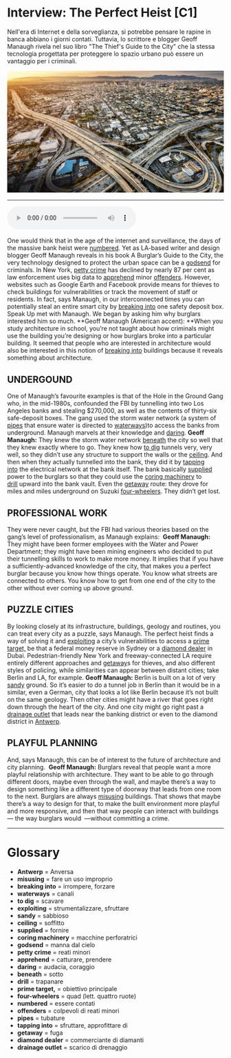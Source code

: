 # Interview: The Perfect Heist   [C1]

Nell'era di Internet e della sorveglianza, si potrebbe pensare le rapine in banca abbiano i giorni contati. Tuttavia, lo scrittore e blogger Geoff Manaugh rivela nel suo libro "The Thief's Guide to the City" che la stessa tecnologia progettata per proteggere lo spazio urbano può essere un vantaggio per i criminali.

![](Interview%20The%20Perfect%20Heist.jpg)

--------------

<div>
<audio controls autoplay>
    <source src="https://raw.githubusercontent.com/dartie/speakup/main/2023-06/Interview%20The%20Perfect%20Heist.mp3" type="audio/mpeg">
</audio>
</div>


One would think that in the age of the internet and surveillance, the days of the massive bank heist were [numbered](## "essere contati"). Yet as LA-based writer and design blogger Geoff Manaugh reveals in his book A Burglar’s Guide to the City, the very technology designed to protect the urban space can be a [godsend](## "manna dal cielo") for criminals. In New York, [petty crime](## "reati minori") has declined by nearly 87 per cent as law enforcement uses big data to [apprehend](## "catturare, prendere") minor [offenders](## "colpevoli di reati minori"). However, websites such as Google Earth and Facebook provide means for thieves to check buildings for vulnerabilities or track the movement of staff or residents. In fact, says Manaugh, in our interconnected times you can potentially steal an entire smart city by [breaking into](## "irrompere, forzare") one safety deposit box. Speak Up met with Manaugh. We began by asking him why burglars interested him so much.
**Geoff Manaugh (American accent): **When you study architecture in school, you’re not taught about how criminals might use the building you’re designing or how burglars broke into a particular building. It seemed that people who are interested in architecture would also be interested in this notion of [breaking into](## "irrompere, forzare") buildings because it reveals something about architecture.

## UNDERGOUND
One of Manaugh’s favourite examples is that of the Hole in the Ground Gang who, in the mid-1980s, confounded the FBI by tunnelling into two Los Angeles banks and stealing $270,000, as well as the contents of thirty-six safe-deposit boxes. The gang used the storm water network (a system of [pipes](## "tubature") that ensure water is directed to [waterways](## "canali"))to access the banks from underground. Manaugh marvels at their knowledge and  [daring](## "audacia, coraggio").
**Geoff Manaugh:** They knew the storm water network [beneath](## "sotto") the city so well that they knew exactly where to go. They knew how [to dig](## "scavare") tunnels very, very well, so they didn’t use any structure to support the walls or the [ceiling](## "soffitto"). And then when they actually tunnelled into the bank, they did it by [tapping into](## "sfruttare, approfittare di") the electrical network at the bank itself. The bank basically [supplied](## "fornire") power to the burglars so that they could use the [coring machinery](## "macchine perforatrici") to [drill](## "trapanare") upward into the bank vault. Even the [getaway](## "fuga") route: they drove for miles and miles underground on Suzuki [four-wheelers](## "quad (lett. quattro ruote)"). They didn’t get lost.

## PROFESSIONAL WORK
They were never caught, but the FBI had various theories based on the gang’s level of professionalism, as Manaugh explains: 
**Geoff Manaugh:** They might have been former employees with the Water and Power Department; they might have been mining engineers who decided to put their tunnelling skills to work to make more money. It implies that if you have a sufficiently-advanced knowledge of the city, that makes you a perfect burglar because you know how things operate. You know what streets are connected to others. You know how to get from one end of the city to the other without ever coming up above ground.

## PUZZLE CITIES 
By looking closely at its infrastructure, buildings, geology and routines, you can treat every city as a puzzle, says Manaugh. The perfect heist finds a way of solving it and [exploiting](## "strumentalizzare, sfruttare") a city’s vulnerabilities to access a [prime target,](## "obiettivo principale") be that a federal money reserve in Sydney or a [diamond dealer](## "commerciante di diamanti") in Dubai. Pedestrian-friendly New York and freeway-connected LA require entirely different approaches and [getaway](## "fuga")s for thieves, and also different styles of policing, while similarities can appear between distant cities; take Berlin and LA, for example.
**Geoff Manaugh:** Berlin is built on a lot of very [sandy](## "sabbioso") ground. So it’s easier to do a tunnel job in Berlin than it would be in a similar, even a German, city that looks a lot like Berlin because it’s not built on the same geology. Then other cities might have a river that goes right down through the heart of the city. And one city might go right past a [drainage outlet](## "scarico di drenaggio") that leads near the banking district or even to the diamond district in [Antwerp](## "Anversa").

## PLAYFUL PLANNING
And, says Manaugh, this can be of interest to the future of architecture and city planning. 
**Geoff Manaugh:** Burglars reveal that people want a more playful relationship with architecture. They want to be able to go through different doors, maybe even through the wall, and maybe there’s a way to design something like a different type of doorway that leads from one room to the next. Burglars are always [misusing](## "fare un uso improprio") buildings. That shows that maybe there’s a way to design for that, to make the built environment more playful and more responsive, and then that way people can interact with buildings — the way burglars would  —without committing a crime.

--------------

<div style = "display:block; clear:both; page-break-after:always;"></div>

# Glossary
* **Antwerp** = Anversa
* **misusing** = fare un uso improprio
* **breaking into** = irrompere, forzare
* **waterways** = canali
* **to dig** = scavare
* **exploiting** = strumentalizzare, sfruttare
* **sandy** = sabbioso
* **ceiling** = soffitto
* **supplied** = fornire
* **coring machinery** = macchine perforatrici
* **godsend** = manna dal cielo
* **petty crime** = reati minori
* **apprehend** = catturare, prendere
* **daring** = audacia, coraggio
* **beneath** = sotto
* **drill** = trapanare
* **prime target,** = obiettivo principale
* **four-wheelers** = quad (lett. quattro ruote)
* **numbered** = essere contati
* **offenders** = colpevoli di reati minori
* **pipes** = tubature
* **tapping into** = sfruttare, approfittare di
* **getaway** = fuga
* **diamond dealer** = commerciante di diamanti
* **drainage outlet** = scarico di drenaggio
